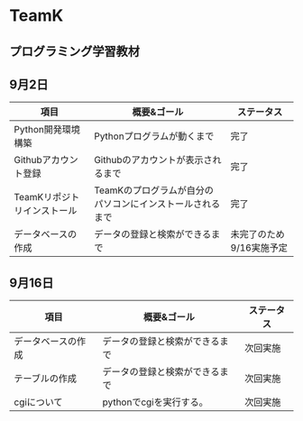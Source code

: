 # TeamK

## プログラミング学習教材

## 9月2日

|項目|概要&ゴール|ステータス|
|-|-|-|
|Python開発環境構築|Pythonプログラムが動くまで|完了|
|Githubアカウント登録|Githubのアカウントが表示されるまで|完了|
|TeamKリポジトリインストール|TeamKのプログラムが自分のパソコンにインストールされるまで|完了|
|データベースの作成|データの登録と検索ができるまで|未完了のため9/16実施予定|

## 9月16日

|項目|概要&ゴール|ステータス|
|-|-|-|
|データベースの作成|データの登録と検索ができるまで|次回実施|
|テーブルの作成|データの登録と検索ができるまで|次回実施|
|cgiについて|pythonでcgiを実行する。|次回実施|
